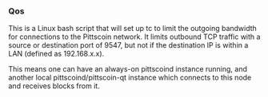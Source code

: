 ### Qos ###

This is a Linux bash script that will set up tc to limit the outgoing bandwidth for connections to the Pittscoin network. It limits outbound TCP traffic with a source or destination port of 9547, but not if the destination IP is within a LAN (defined as 192.168.x.x).

This means one can have an always-on pittscoind instance running, and another local pittscoind/pittscoin-qt instance which connects to this node and receives blocks from it.
